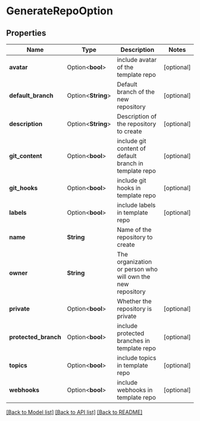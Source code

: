 # GenerateRepoOption

## Properties

Name | Type | Description | Notes
------------ | ------------- | ------------- | -------------
**avatar** | Option<**bool**> | include avatar of the template repo | [optional]
**default_branch** | Option<**String**> | Default branch of the new repository | [optional]
**description** | Option<**String**> | Description of the repository to create | [optional]
**git_content** | Option<**bool**> | include git content of default branch in template repo | [optional]
**git_hooks** | Option<**bool**> | include git hooks in template repo | [optional]
**labels** | Option<**bool**> | include labels in template repo | [optional]
**name** | **String** | Name of the repository to create | 
**owner** | **String** | The organization or person who will own the new repository | 
**private** | Option<**bool**> | Whether the repository is private | [optional]
**protected_branch** | Option<**bool**> | include protected branches in template repo | [optional]
**topics** | Option<**bool**> | include topics in template repo | [optional]
**webhooks** | Option<**bool**> | include webhooks in template repo | [optional]

[[Back to Model list]](../README.md#documentation-for-models) [[Back to API list]](../README.md#documentation-for-api-endpoints) [[Back to README]](../README.md)


